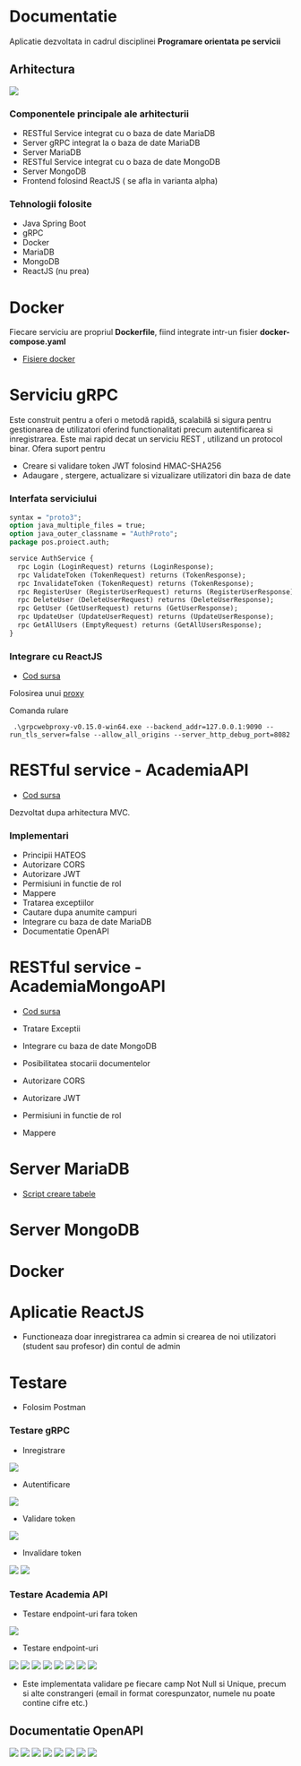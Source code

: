 # Documentatie 

Aplicatie dezvoltata in cadrul disciplinei **Programare orientata pe servicii**

## Arhitectura
<img src="https://i.imgur.com/u8zYMXt.png">

### Componentele principale ale arhitecturii
* RESTful Service integrat cu o baza de date MariaDB
* Server gRPC integrat la o baza de date MariaDB
* Server MariaDB
* RESTful Service integrat cu o baza de date MongoDB
* Server MongoDB
* Frontend folosind ReactJS ( se afla in varianta alpha)

### Tehnologii folosite
* Java Spring Boot
* gRPC
* Docker
* MariaDB
* MongoDB
* ReactJS (nu prea)

# Docker
Fiecare serviciu are propriul **Dockerfile**, fiind integrate intr-un fisier **docker-compose.yaml**

* [Fisiere docker](https://github.com/TUIasi-AC-licenta-POS/activitatea-de-laborator-2024-2025-vladparvana/tree/proiect/Docker)

# Serviciu gRPC
Este construit pentru a oferi o metodă rapidă, scalabilă si sigura pentru gestionarea de utilizatori oferind functionalitati precum autentificarea si inregistrarea.
Este mai rapid decat un serviciu REST , utilizand un protocol binar.
Ofera suport pentru
*  Creare si validare token JWT folosind HMAC-SHA256
* Adaugare , stergere, actualizare si vizualizare utilizatori din baza de date

### Interfata serviciului
```.proto
syntax = "proto3";
option java_multiple_files = true;
option java_outer_classname = "AuthProto";
package pos.proiect.auth;

service AuthService {
  rpc Login (LoginRequest) returns (LoginResponse);
  rpc ValidateToken (TokenRequest) returns (TokenResponse);
  rpc InvalidateToken (TokenRequest) returns (TokenResponse);
  rpc RegisterUser (RegisterUserRequest) returns (RegisterUserResponse);
  rpc DeleteUser (DeleteUserRequest) returns (DeleteUserResponse);
  rpc GetUser (GetUserRequest) returns (GetUserResponse);
  rpc UpdateUser (UpdateUserRequest) returns (UpdateUserResponse);
  rpc GetAllUsers (EmptyRequest) returns (GetAllUsersResponse);
}
````




### Integrare cu ReactJS

* [Cod sursa](https://github.com/TUIasi-AC-licenta-POS/activitatea-de-laborator-2024-2025-vladparvana/tree/proiect/GrpcAuth)

Folosirea unui [proxy](https://github.com/improbable-eng/grpc-web/releases)

Comanda rulare  

```console
 .\grpcwebproxy-v0.15.0-win64.exe --backend_addr=127.0.0.1:9090 --run_tls_server=false --allow_all_origins --server_http_debug_port=8082
````



# RESTful service - AcademiaAPI
* [Cod sursa](https://github.com/TUIasi-AC-licenta-POS/activitatea-de-laborator-2024-2025-vladparvana/tree/proiect/AcademiaAPI)

Dezvoltat dupa arhitectura MVC.

### Implementari

* Principii HATEOS
* Autorizare CORS
* Autorizare JWT
* Permisiuni in functie de rol
* Mappere
* Tratarea exceptiilor
* Cautare dupa anumite campuri
* Integrare cu baza de date MariaDB
* Documentatie OpenAPI

# RESTful service - AcademiaMongoAPI
* [Cod sursa](https://github.com/TUIasi-AC-licenta-POS/activitatea-de-laborator-2024-2025-vladparvana/tree/proiect/AcademiaMongoAPI)

* Tratare Exceptii
* Integrare cu baza de date MongoDB
* Posibilitatea stocarii documentelor
* Autorizare CORS
* Autorizare JWT
* Permisiuni in functie de rol
* Mappere

# Server MariaDB

* [Script creare tabele](https://github.com/TUIasi-AC-licenta-POS/activitatea-de-laborator-2024-2025-vladparvana/blob/proiect/script_creare_tabele.sql)

# Server MongoDB

# Docker
  
# Aplicatie ReactJS
* Functioneaza doar inregistrarea ca admin si crearea de noi utilizatori (student sau profesor) din contul de admin

# Testare
* Folosim Postman

### Testare gRPC

* Inregistrare

<img src="https://i.imgur.com/quzBdoo.png">
  
* Autentificare

<img src="https://i.imgur.com/X415Yjo.png">

* Validare token
<img src="https://i.imgur.com/oRCrNL1.png">

* Invalidare token
<img src="https://i.imgur.com/hKngnqM.png">
<img src="https://i.imgur.com/O6zvxU9.png">

### Testare Academia API

* Testare endpoint-uri fara token

<img src="https://i.imgur.com/RraCj0H.png">

* Testare endpoint-uri 

<img src="https://i.imgur.com/AABV6qy.png">
<img src="https://i.imgur.com/rSZ0lLo.png">
<img src="https://i.imgur.com/ABQF45c.png">
<img src="https://i.imgur.com/miMePfg.png">
<img src="https://i.imgur.com/7hx5KbR.png">
<img src="https://i.imgur.com/CtLgTzO.png">  
<img src="https://i.imgur.com/T5O4rK5.png">  
<img src="https://i.imgur.com/GbHjJ5j.png">

* Este implementata validare pe fiecare camp Not Null si Unique,
precum si alte constrangeri (email in format corespunzator, numele nu poate contine cifre etc.)

## Documentatie OpenAPI

<img src="https://i.imgur.com/aUF72sd.png">
<img src="https://i.imgur.com/XsDwt1Y.png">
<img src="https://i.imgur.com/X1h0vxS.png">
<img src="https://i.imgur.com/A81YycG.png">
<img src="https://i.imgur.com/k5onfPO.png">
<img src="https://i.imgur.com/uIg5pyX.png">
<img src="https://i.imgur.com/XboXBwR.png">
<img src="https://i.imgur.com/EAfMumT.png">


